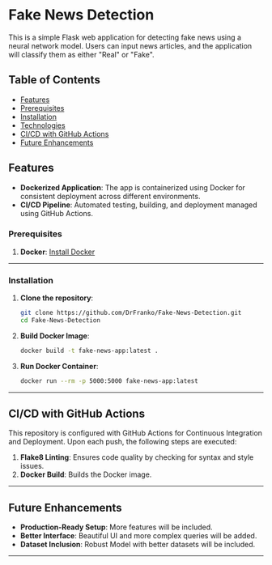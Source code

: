 # Fake News Detection

This is a simple Flask web application for detecting fake news using a neural network model. Users can input news articles, and the application will classify them as either "Real" or "Fake".

## Table of Contents

- [Features](#features)
- [Prerequisites](#prerequisites)
- [Installation](#installation)
- [Technologies](#technologies)
- [CI/CD with GitHub Actions](#githubactions)
- [Future Enhancements](#enhancements)

## Features

- **Dockerized Application**: The app is containerized using Docker for consistent deployment across different environments.
- **CI/CD Pipeline**: Automated testing, building, and deployment managed using GitHub Actions.

### Prerequisites

1. **Docker**: [Install Docker](https://docs.docker.com/get-docker/)

---

### Installation

1. **Clone the repository**:
    ```bash
    git clone https://github.com/DrFranko/Fake-News-Detection.git
    cd Fake-News-Detection
    ```

2. **Build Docker Image**:
    ```bash
    docker build -t fake-news-app:latest .
    ```

3. **Run Docker Container**:
    ```bash
    docker run --rm -p 5000:5000 fake-news-app:latest
    ```

---

## CI/CD with GitHub Actions

This repository is configured with GitHub Actions for Continuous Integration and Deployment. Upon each push, the following steps are executed:

1. **Flake8 Linting**: Ensures code quality by checking for syntax and style issues.
2. **Docker Build**: Builds the Docker image.

---

## Future Enhancements

- **Production-Ready Setup**: More features will be included.
- **Better Interface**: Beautiful UI and more complex queries will be added.
- **Dataset Inclusion**: Robust Model with better datasets will be included.

---
